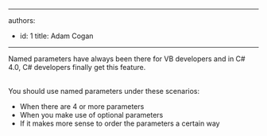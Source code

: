 

---
authors:
  - id: 1
    title: Adam Cogan
---




<span class='intro'> Named parameters have always been there for VB developers and in C# 4.0, C# developers finally get this feature.<br>​​​<br> </span>

<p>​You should use named parameters under these scenarios&#58;</p><ul><li>When there are 4 or more parameters</li><li>When you make use of optional parameters</li><li>If it makes more sense to order the parameters a certain way​​<br></li></ul>


